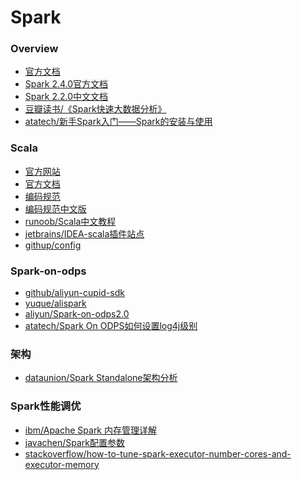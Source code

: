 # Spark

### Overview
* [官方文档](http://spark.apache.org/)
* [Spark 2.4.0官方文档](http://spark.apache.org/docs/latest/)
* [Spark 2.2.0中文文档](http://spark.apachecn.org/#/)
* [豆瓣读书/《Spark快速大数据分析》](https://book.douban.com/subject/26616244/)
* [atatech/新手Spark入门——Spark的安装与使用](https://www.atatech.org/articles/76704)

### Scala
* [官方网站](https://www.scala-lang.org/)
* [官方文档](https://docs.scala-lang.org)
* [编码规范](https://github.com/databricks/scala-style-guide)
* [编码规范中文版](https://github.com/databricks/scala-style-guide/blob/master/README-ZH.md)
* [runoob/Scala中文教程](http://www.runoob.com/scala/scala-tutorial.html)
* [jetbrains/IDEA-scala插件站点](https://plugins.jetbrains.com/plugin/1347-scala)
* [githup/config](https://github.com/lightbend/config)

### Spark-on-odps
* [github/aliyun-cupid-sdk](https://github.com/aliyun/aliyun-cupid-sdk)
* [yuque/alispark](https://yuque.antfin-inc.com/amr/alispark)
* [aliyun/Spark-on-odps2.0](http://help.aliyun-inc.com/internaldoc/detail/44516.html?spm=a2c1f.8259796.2.235.17fb96d5ihvrOT)
* [atatech/Spark On ODPS如何设置log4j级别](https://www.atatech.org/articles/94267)

### 架构
* [dataunion/Spark Standalone架构分析](http://dataunion.org/27137.html)

### Spark性能调优
* [ibm/Apache Spark 内存管理详解](
  https://www.ibm.com/developerworks/cn/analytics/library/ba-cn-apache-spark-memory-management/index.html)
* [javachen/Spark配置参数](
  http://blog.javachen.com/2015/06/07/spark-configuration.html)
* [stackoverflow/how-to-tune-spark-executor-number-cores-and-executor-memory](
  https://stackoverflow.com/questions/37871194/how-to-tune-spark-executor-number-cores-and-executor-memory)
